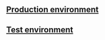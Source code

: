 ## [Production environment](https://yarnmark.com) 
## [Test environment](https://loquacious-cheesecake-662380.netlify.app)
